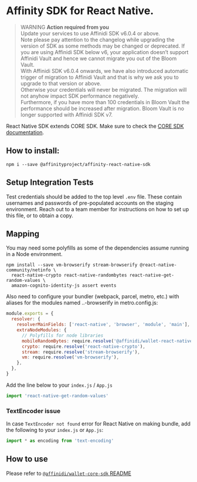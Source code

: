 # Affinity SDK for React Native.

> WARNING **Action required from you**  
> Update your services to use Affinidi SDK v6.0.4 or above.  
> Note please pay attention to the changelog while upgrading the version of SDK as some methods may be changed or deprecated.
> If you are using Affinidi SDK below v6, your application doesn’t support Affinidi Vault and hence we cannot migrate you out of the Bloom Vault.  
> With Affinidi SDK v6.0.4 onwards, we have also introduced automatic trigger of migration to Affinidi Vault and that is why we ask you to upgrade to that version or above.  
> Otherwise your credentials will never be migrated. The migration will not anyhow impact SDK performance negatively.  
> Furthermore, if you have more than 100 credentials in Bloom Vault the performance should be increased after migration.
> Bloom Vault is no longer supported with Affinidi SDK v7.

React Native SDK extends CORE SDK. Make sure to check the [CORE SDK documentation](https://github.com/affinityproject/affinidi-core-sdk/tree/master/sdk/core).

## How to install:

```shell script
npm i --save @affinityproject/affinity-react-native-sdk
```

## Setup Integration Tests

Test credentials should be added to the top level `.env` file. These contain usernames and passwords of pre-populated accounts on the staging environment. Reach out to a team member for instructions on how to set up this file, or to obtain a copy.

## Mapping

You may need some polyfills as some of the dependencies assume running in a Node environment.

```shell script
npm install --save vm-browserify stream-browserify @react-native-community/netinfo \
  react-native-crypto react-native-randombytes react-native-get-random-values \
  amazon-cognito-identity-js assert events
```

Also need to configure your bundler (webpack, parcel, metro, etc.) with aliases for the modules named ..-browserify
in metro.config.js:

```js
module.exports = {
  resolver: {
    resolverMainFields: ['react-native', 'browser', 'module', 'main'],
    extraNodeModules: {
      // Polyfills for node libraries
      mobileRandomBytes: require.resolve('@affinidi/wallet-react-native-sdk/mobileRandomBytes'),
      crypto: require.resolve('react-native-crypto'),
      stream: require.resolve('stream-browserify'),
      vm: require.resolve('vm-browserify'),
    },
  },
}
```

Add the line below to your `index.js` / `App.js`

```js
import 'react-native-get-random-values'
```

### TextEncoder issue

In case `TextEncoder not found` error for React Native on making bundle,
add the following to your `index.js` or `App.js`:

```js
import * as encoding from 'text-encoding'
```

## How to use

Please refer to [`@affinidi/wallet-core-sdk` README](https://github.com/affinityproject/affinidi-core-sdk/tree/master/sdk/core)
